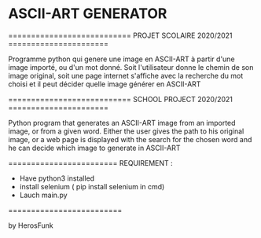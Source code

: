 # ASCII-ART GENERATOR

=========================== PROJET SCOLAIRE  2020/2021 ======================  

Programme python qui genere une image en ASCII-ART à partir d'une image importé, ou d'un mot donné.
Soit l'utilisateur donne le chemin de son image original, soit une page internet s'affiche avec la recherche du mot choisi et il peut décider quelle image générer en ASCII-ART

=========================== SCHOOL PROJECT   2020/2021  ======================     

Python program that generates an ASCII-ART image from an imported image, or from a given word.
Either the user gives the path to his original image, or a web page is displayed with the search for the chosen word and he can decide which image to generate in ASCII-ART

========================
REQUIREMENT : 
 
- Have python3 installed
- install selenium ( pip install selenium in cmd)
- Lauch main.py


=========================

by HerosFunk

